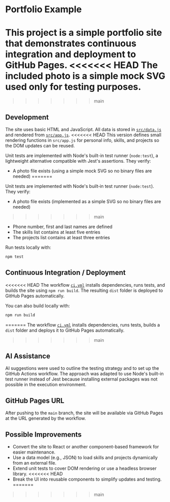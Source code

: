 # Portfolio Example

This project is a simple portfolio site that demonstrates continuous integration and deployment to **GitHub Pages**.
<<<<<<< HEAD
The included photo is a simple mock SVG used only for testing purposes.
=======
>>>>>>> main

## Development

The site uses basic HTML and JavaScript. All data is stored in [`src/data.js`](src/data.js) and rendered from [`src/app.js`](src/app.js).
<<<<<<< HEAD
This version defines small rendering functions in `src/app.js` for personal info, skills, and projects so the DOM updates can be reused.

Unit tests are implemented with Node's built-in test runner (`node:test`), a lightweight alternative compatible with Jest's assertions. They verify:

- A photo file exists (using a simple mock SVG so no binary files are needed)
=======

Unit tests are implemented with Node's built‑in test runner (`node:test`). They verify:

- A photo file exists (implemented as a simple SVG so no binary files are needed)
>>>>>>> main
- Phone number, first and last names are defined
- The skills list contains at least five entries
- The projects list contains at least three entries

Run tests locally with:

```bash
npm test
```

## Continuous Integration / Deployment

<<<<<<< HEAD
The workflow [`ci.yml`](.github/workflows/ci.yml) installs dependencies, runs tests, and builds the site using `npm run build`. The resulting `dist` folder is deployed to GitHub Pages automatically.

You can also build locally with:

```bash
npm run build
```
=======
The workflow [`ci.yml`](.github/workflows/ci.yml) installs dependencies, runs tests, builds a `dist` folder and deploys it to GitHub Pages automatically.
>>>>>>> main

## AI Assistance

AI suggestions were used to outline the testing strategy and to set up the GitHub Actions workflow. The approach was adapted to use Node's built-in test runner instead of Jest because installing external packages was not possible in the execution environment.

## GitHub Pages URL

After pushing to the `main` branch, the site will be available via GitHub Pages at the URL generated by the workflow.


## Possible Improvements

- Convert the site to React or another component-based framework for easier maintenance.
- Use a data model (e.g., JSON) to load skills and projects dynamically from an external file.
- Extend unit tests to cover DOM rendering or use a headless browser library.
<<<<<<< HEAD
- Break the UI into reusable components to simplify updates and testing.
=======
>>>>>>> main
